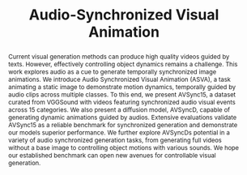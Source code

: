 ---
id:             2024-asva
title:          "Audio-Synchronized Visual Animation"
authors:        [Lin, ShentongMo, Yijing Zhang, Me]
venue:          arxiv preprint (2403.05659), 2024.
year:           "2024-03"
thumbnail:      assets/publications/2024-asva/agva.gif
bibtex:         "@Article{zhang2024asva,<br>&emsp;title={Audio-Synchronized Visual Animation},<br>&emsp;author={Lin Zhang, Shentong Mo, Yijing Zhang, Pedro Morgado},<br>&emsp;journal={ArXiv},<br>&emsp;year={2024}<br>&emsp;}"
links:
    paper:      https://arxiv.org/abs/2403.05659
    bibtex:     assets/publications/2024-asva/ref.txt

layout: project
short_title: Audio-Synchronized Visual Animation
abstract: "Current visual generation methods can produce high quality videos guided by texts. However, effectively controlling object dynamics remains a challenge. This work explores audio as a cue to generate temporally synchronized image animations. We introduce Audio Synchronized Visual Animation (ASVA), a task animating a static image to demonstrate motion dynamics, temporally guided by audio clips across multiple classes. To this end, we present AVSync15, a dataset curated from VGGSound with videos featuring synchronized audio visual events across 15 categories. We also present a diffusion model, AVSyncD, capable of generating dynamic animations guided by audios. Extensive evaluations validate AVSync15 as a reliable benchmark for synchronized generation and demonstrate our models superior performance. We further explore AVSyncDs potential in a variety of audio synchronized generation tasks, from generating full videos without a base image to controlling object motions with various sounds. We hope our established benchmark can open new avenues for controllable visual generation."

---